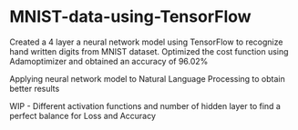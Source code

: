 # MNIST-data-using-TensorFlow
Created a 4 layer a neural network model using TensorFlow to recognize hand written digits from MNIST dataset.
Optimized the cost function using Adamoptimizer and obtained an accuracy of 96.02%

Applying neural network model to Natural Language Processing to obtain better results

WIP - Different activation functions and number of hidden layer to find a perfect balance for Loss and Accuracy

